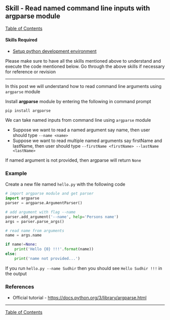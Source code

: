 ## Skill - Read named command line inputs with argparse module
[Table of Contents](https://nagasudhir.blogspot.com/2020/04/taming-python-table-of-contents.html)

#### Skills Required
* [Setup python development environment](https://nagasudhir.blogspot.com/2020/04/setup-python-development-environment_14.html)

Please make sure to have all the skills mentioned above to understand and execute the code mentioned below. Go through the above skills if necessary for reference or revision
<hr/>

In this post we will understand how to read command line arguments using `argparse` module

Install **argparse** module by entering the following in command prompt
```
pip install argparse
```

We can take named inputs from command line using `argparse` module

* Suppose we want to read a named argument say name, then user should type `--name <name>`
* Suppose we want to read multiple named arguments say firstName and lastName, then user should type `--firstName <firstName> --lastName <lastName>`

If named argument is not provided, then argparse will return `None`

### Example
Create a new file named `hello.py` with the following code
```python
# import argparse module and get parser
import argparse
parser = argparse.ArgumentParser()

# add argument with flag --name
parser.add_argument('--name', help='Persons name')
args = parser.parse_args()

# read name from arguments
name = args.name

if name!=None:
    print('Hello {0} !!!'.format(name))
else:
    print('name not provided...')
```
If you run `hello.py --name Sudhir` then you should see `Hello Sudhir !!!` in the output

### References
* Official tutorial - https://docs.python.org/3/library/argparse.html

<hr/>

[Table of Contents](https://nagasudhir.blogspot.com/2020/04/taming-python-table-of-contents.html)



<!--stackedit_data:
eyJwcm9wZXJ0aWVzIjoidGl0bGU6IG5hbWVkIGNvbW1hbmQgbG
luZSBhcmd1bWVudHMgdXNpbmcgYXJncGFyc2VcbmF1dGhvcjog
TmFnYXN1ZGhpciBQdWxsYVxuZGF0ZTogJzIwMjAtMDYtMjInXG
50YWdzOiAnbGVhcm5pbmcsIHB5dGhvbiwgdGFtaW5nX3B5dGhv
bl9za2lsbCdcbmNhdGVnb3JpZXM6IHRhbWluZ19weXRob25fc2
tpbGxcbiIsImhpc3RvcnkiOlsxNTA2NzE1NTEsODc2ODkwODkz
XX0=
-->